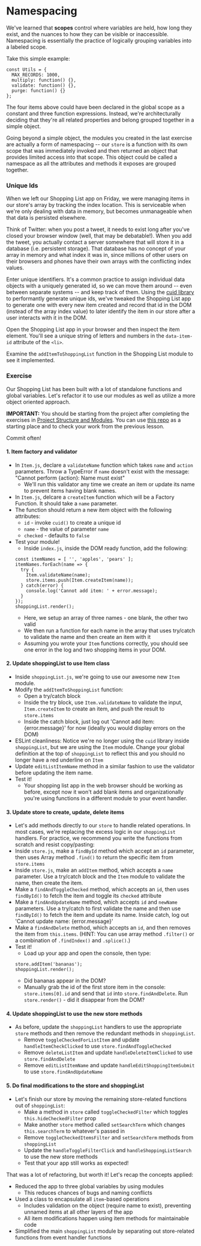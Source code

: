 # Namespacing
We've learned that **scopes** control where variables are held, how long they exist, and the nuances to how they can be visible or inaccessible. Namespacing is essentially the practice of logically grouping variables into a labeled scope. 

Take this simple example:

```
const Utils = {
  MAX_RECORDS: 1000,
  multiply: function() {},
  validate: function() {},
  purge: function() {}
};
```

The four items above could have been declared in the global scope as a constant and three function expressions. Instead, we're architecturally deciding that they're all related properties and belong grouped together in a simple object.

Going beyond a simple object, the modules you created in the last exercise are actually a form of namespacing -- our `store` is a function with its own scope that was immediately invoked and then returned an object that provides limited access into that scope. This object could be called a namespace as all the attributes and methods it exposes are grouped together.

### Unique Ids

When we left our Shopping List app on Friday, we were managing items in our store's array by tracking the index location. This is serviceable when we're only dealing with data in memory, but becomes unmanageable when that data is persisted elsewhere. 

Think of Twitter: when you post a tweet, it needs to exist long after you've closed your browser window (well, that may be debatable!). When you add the tweet, you actually contact a server somewhere that will store it in a database (i.e. persistent storage). That database has no concept of your array in memory and what index it was in, since millions of other users on their browsers and phones have their own arrays with the conflicting index values. 

Enter unique identifiers. It's a common practice to assign individual data objects with a uniquely generated id, so we can move them around -- even between separate systems -- and keep track of them. Using the [cuid library](https://github.com/ericelliott/cuid) to performantly generate unique ids, we've tweaked the Shopping List app to generate one with every new item created and record that id in the DOM (instead of the array index value) to later identify the item in our store after a user interacts with it in the DOM.

Open the Shopping List app in your browser and then inspect the item element. You'll see a unique string of letters and numbers in the `data-item-id` attribute of the `<li>`. 

Examine the `addItemToShoppingList` function in the Shopping List module to see it implemented. 


### Exercise

Our Shopping List has been built with a lot of standalone functions and global variables. Let's refactor it to use our modules as well as utilize a more object oriented approach.

**IMPORTANT:** You should be starting from the project after completing the exercises in [Project Structure and Modules](modules.md). You can use [this repo](#) as a starting place and to check your work from the previous lesson.

Commit often!

#### 1. Item factory and validator
- In `Item.js`, declare a `validateName` function which takes `name` and `action` parameters. Throw a TypeError if `name` doesn't exist with the message: "Cannot perform {action}: Name must exist"
  - We'll run this validator any time we create an item or update its name to prevent items having blank names.
- In `Item.js`, delcare a `createItem` function which will be a Factory Function. It should take a `name` parameter.
- The function should return a new item object with the following attributes:
  - `id` - invoke `cuid()` to create a unique id
  - `name` - the value of parameter `name`
  - `checked` - defaults to `false`
- Test your module!
  - Inside `index.js`, inside the DOM ready function, add the following:
  ```
  const itemNames = [ '', 'apples', 'pears' ];
  itemNames.forEach(name => {
    try {
      Item.validateName(name);
      store.items.push(Item.createItem(name));
    } catch(error) {
      console.log('Cannot add item: ' + error.message);
    }
  });
  shoppingList.render();
  ```
  - Here, we setup an array of three names - one blank, the other two valid
  - We then run a function for each name in the array that uses try/catch to validate the name and then create an item with it
  - Assuming you wrote your `Item` functions correctly, you should see one error in the log and two shopping items in your DOM.

#### 2. Update shoppingList to use Item class
- Inside `shoppingList.js`, we're going to use our awesome new `Item` module.
- Modify the `addItemToShoppingList` function:
  - Open a try/catch block
  - Inside the try block, use `Item.validateName` to validate the input, `Item.createItem` to create an item, and push the result to `store.items`
  - Inside the catch block, just log out 'Cannot add item: {error.message}' for now (ideally you would display errors on the DOM)
- ESLint cleanliness: Notice we're no longer using the `cuid` library inside `shoppingList`, but we are using the `Item` module. Change your global definition at the top of `shoppingList` to reflect this and you should no longer have a red underline on `Item`
- Update `editListItemName` method in a similar fashion to use the validator before updating the item name.
- Test it! 
  - Your shopping list app in the web browser should be working as before, except now it won't add blank items and organizationally you're using functions in a different module to your event handler.

#### 3. Update store to create, update, delete items
- Let's add methods directly to our `store` to handle related operations. In most cases, we're replacing the excess logic in our `shoppingList` handlers. For practice, we recommend you write the functions from scratch and resist copy/pasting:
- Inside `store.js`, make a `findById` method which accept an `id` parameter, then uses Array method `.find()` to return the specific item from `store.items`
- Inside `store.js`, make an `addItem` method, which accepts a `name` parameter. Use a try/catch block and the `Item` module to validate the name, then create the item.
- Make a `findAndToggleChecked` method, which accepts an `id`, then uses `findById()` to fetch the item and toggle its `checked` attribute
- Make a `findAndUpdateName` method, which accepts `id` and `newName` parameters. Use a try/catch to first validate the name and then use `findById()` to fetch the item and update its name. Inside catch, log out 'Cannot update name: {error.message}'
- Make a `findAndDelete` method, which accepts an `id`, and then removes the item from `this.items`.  (HINT: You can use array method `.filter()` or a combination of `.findIndex()` and `.splice()`.)
- Test it! 
  - Load up your app and open the console, then type:
  ```
  store.addItem('bananas');
  shoppingList.render();
  ```
  - Did bananas appear in the DOM? 
  - Manually grab the id of the first store item in the console: `store.items[0].id` and send that `id` into `store.findAndDelete`. Run `store.render()` - did it disappear from the DOM?

#### 4. Update shoppingList to use the new store methods
- As before, update the `shoppingList` handlers to use the appropriate `store` methods and then remove the redundant methods in `shoppingList`.
  - Remove `toggleCheckedForListItem` and update `handleItemCheckClicked` to use `store.findAndToggleChecked`
  - Remove `deleteListItem` and update `handleDeleteItemClicked` to use `store.findAndDelete`
  - Remove `editListItemName` and update `handleEditShoppingItemSubmit` to use `store.findAndUpdateName`

#### 5. Do final modifications to the store and shoppingList
- Let's finish our store by moving the remaining store-related functions out of `shoppingList`:
  - Make a method in `store` called `toggleCheckedFilter` which toggles `this.hideCheckedFilter` prop
  - Make another `store` method called `setSearchTerm` which changes `this.searchTerm` to whatever's passed in
  - Remove `toggleCheckedItemsFilter` and `setSearchTerm` methods from `shoppingList`
  - Update the `handleToggleFilterClick` and `handleShoppingListSearch` to use the new store methods
  - Test that your app still works as expected!

That was a lot of refactoring, but worth it! Let's recap the concepts applied:

* Reduced the app to three global variables by using modules
  * This reduces chances of bugs and naming conflicts
* Used a class to encapsulate all `item`-based operations
  * Includes validation on the object (require name to exist), preventing unnamed items at all other layers of the app
  * All item modifications happen using item methods for maintainable code
* Simplified the main `shoppingList` module by separating out store-related functions from event handler functions
